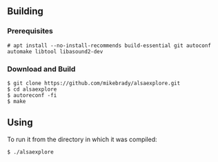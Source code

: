 ## Building
### Prerequisites
```
# apt install --no-install-recommends build-essential git autoconf automake libtool libasound2-dev
```
### Download and Build
```
$ git clone https://github.com/mikebrady/alsaexplore.git
$ cd alsaexplore
$ autoreconf -fi
$ make
```
## Using
To run it from the directory in which it was compiled:
```
$ ./alsaexplore
```
